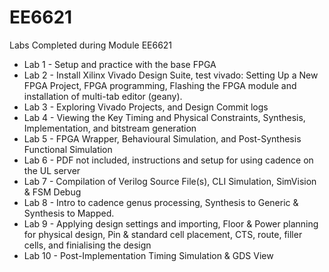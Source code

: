 # EE6621
Labs Completed during Module EE6621
* Lab 1 - Setup and practice with the base FPGA
* Lab 2 - Install Xilinx Vivado Design Suite, test vivado: Setting Up a New FPGA 
Project, FPGA programming, Flashing the FPGA module and installation of multi-tab editor (geany).
* Lab 3 - Exploring Vivado Projects, and Design Commit logs
* Lab 4 - Viewing the Key Timing and Physical Constraints, Synthesis, Implementation, and bitstream generation
* Lab 5 - FPGA Wrapper, Behavioural Simulation, and Post-Synthesis Functional Simulation
* Lab 6 - PDF not included, instructions and setup for using cadence on the UL server
* Lab 7 - Compilation of Verilog Source File(s), CLI Simulation, SimVision & FSM Debug
* Lab 8 - Intro to cadence genus processing, Synthesis to Generic & Synthesis to Mapped.
* Lab 9 - Applying design settings and importing, Floor & Power planning for physical design, Pin & standard cell placement, CTS, route, filler cells, and finialising the design
* Lab 10 - Post-Implementation Timing Simulation & GDS View

